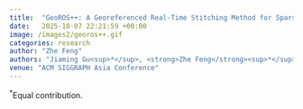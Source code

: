 ```yaml
---
title:  "GeoROS++: A Georeferenced Real-Time Stitching Method for Sparse Aerial Orthophotos"
date:   2025-10-07 22:21:59 +00:00
image: /images2/georos++.gif
categories: research
author: "Zhe Feng"
authors: "Jiaming Gu<sup>*</sup>, <strong>Zhe Feng</strong><sup>*</sup>, Weiliang Meng, Guangze Gao, Jianwei Guo, Jiguang Zhang, Xiaopeng Zhang"
venue: "ACM SIGGRAPH Asia Conference"
---
```

<sup>*</sup>Equal contribution.